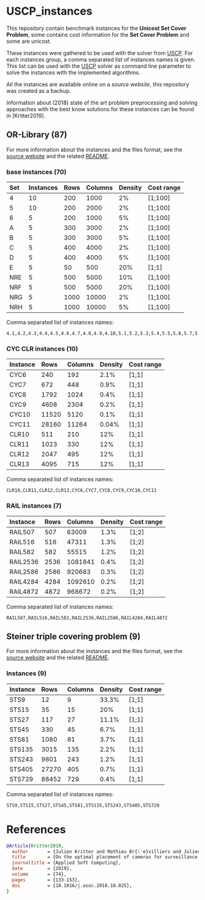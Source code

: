 # USCP_instances

This repository contain benchmark instances for the **Unicost Set Cover Problem**, some contains cost information for the **Set Cover Problem** and some are unicost.

These instances were gathered to be used with the solver from [USCP](https://github.com/pinam45/USCP). For each instances group, a comma separated list of instances names is given. This list can be used with the [USCP](https://github.com/pinam45/USCP) solver as command line parameter to solve the instances with the implemented algorithms.

All the instances are available online on a *source website*, this repository was created as a backup.

Information about (2018) state of the art problem preprocessing and solving approaches with the best know solutions for these instances can be found in [Kritter2019].

## OR-Library (87)

For more information about the instances and the files format, see the [source website](http://people.brunel.ac.uk/~mastjjb/jeb/orlib/scpinfo.html) and the related [README](OR-Library/README).

### base instances (70)

| Set | Instances | Rows | Columns | Density | Cost range |
|:----|:----------|:-----|:--------|:--------|:-----------|
| 4   | 10        | 200  | 1000    | 2%      | [1;100]    |
| 5   | 10        | 200  | 2000    | 2%      | [1;100]    |
| 6   | 5         | 200  | 1000    | 5%      | [1;100]    |
| A   | 5         | 300  | 3000    | 2%      | [1;100]    |
| B   | 5         | 300  | 3000    | 5%      | [1;100]    |
| C   | 5         | 400  | 4000    | 2%      | [1;100]    |
| D   | 5         | 400  | 4000    | 5%      | [1;100]    |
| E   | 5         | 50   | 500     | 20%     | [1;1]      |
| NRE | 5         | 500  | 5000    | 10%     | [1;100]    |
| NRF | 5         | 500  | 5000    | 20%     | [1;100]    |
| NRG | 5         | 1000 | 10000   | 2%      | [1;100]    |
| NRH | 5         | 1000 | 10000   | 5%      | [1;100]    |

Comma separated list of instances names:
```
4.1,4.2,4.3,4.4,4.5,4.6,4.7,4.8,4.9,4.10,5.1,5.2,5.3,5.4,5.5,5.6,5.7,5.8,5.9,5.10,6.1,6.2,6.3,6.4,6.5,A.1,A.2,A.3,A.4,A.5,B.1,B.2,B.3,B.4,B.5,C.1,C.2,C.3,C.4,C.5,D.1,D.2,D.3,D.4,D.5,E.1,E.2,E.3,E.4,E.5,NRE.1,NRE.2,NRE.3,NRE.4,NRE.5,NRF.1,NRF.2,NRF.3,NRF.4,NRF.5,NRG.1,NRG.2,NRG.3,NRG.4,NRG.5,NRH.1,NRH.2,NRH.3,NRH.4,NRH.5
```

### CYC CLR instances (10)

| Instance | Rows  | Columns | Density | Cost range |
|:---------|:------|:--------|:--------|:-----------|
| CYC6     | 240   | 192     | 2.1%    | [1;1]      |
| CYC7     | 672   | 448     | 0.9%    | [1;1]      |
| CYC8     | 1792  | 1024    | 0.4%    | [1;1]      |
| CYC9     | 4608  | 2304    | 0.2%    | [1;1]      |
| CYC10    | 11520 | 5120    | 0.1%    | [1;1]      |
| CYC11    | 28160 | 11264   | 0.04%   | [1;1]      |
| CLR10    | 511   | 210     | 12%     | [1;1]      |
| CLR11    | 1023  | 330     | 12%     | [1;1]      |
| CLR12    | 2047  | 495     | 12%     | [1;1]      |
| CLR13    | 4095  | 715     | 12%     | [1;1]      |

Comma separated list of instances names:
```
CLR10,CLR11,CLR12,CLR13,CYC6,CYC7,CYC8,CYC9,CYC10,CYC11
```

### RAIL instances (7)

| Instance | Rows | Columns | Density | Cost range |
|:---------|:-----|:--------|:--------|:-----------|
| RAIL507  | 507  | 63009   | 1.3%    | [1;2]      |
| RAIL516  | 516  | 47311   | 1.3%    | [1;2]      |
| RAIL582  | 582  | 55515   | 1.2%    | [1;2]      |
| RAIL2536 | 2536 | 1081841 | 0.4%    | [1;2]      |
| RAIL2586 | 2586 | 920683  | 0.3%    | [1;2]      |
| RAIL4284 | 4284 | 1092610 | 0.2%    | [1;2]      |
| RAIL4872 | 4872 | 968672  | 0.2%    | [1;2]      |

Comma separated list of instances names:
```
RAIL507,RAIL516,RAIL582,RAIL2536,RAIL2586,RAIL4284,RAIL4872
```

## Steiner triple covering problem (9)

For more information about the instances and the files format, see the [source website](http://mauricio.resende.info/data/index.html) and the related [README](steiner-triple-covering/README).

### Instances (9)

| Instance | Rows   | Columns | Density | Cost range |
|:---------|:-------|:--------|:--------|:-----------|
| STS9     | 12     | 9       | 33.3%   | [1;1]      |
| STS15    | 35     | 15      | 20%     | [1;1]      |
| STS27    | 117    | 27      | 11.1%   | [1;1]      |
| STS45    | 330    | 45      | 6.7%    | [1;1]      |
| STS81    | 1080   | 81      | 3.7%    | [1;1]      |
| STS135   | 3015   | 135     | 2.2%    | [1;1]      |
| STS243   | 9801   | 243     | 1.2%    | [1;1]      |
| STS405   | 27270  | 405     | 0.7%    | [1;1]      |
| STS729   | 88452  | 729     | 0.4%    | [1;1]      |

Comma separated list of instances names:
```
STS9,STS15,STS27,STS45,STS81,STS135,STS243,STS405,STS729
```

# References

```BibTeX
@Article{Kritter2019,
  author       = {Julien Kritter and Mathieu Br{\'e}villiers and Julien Lepagnot and Lhassane Idoumghar},
  title        = {On the optimal placement of cameras for surveillance and the underlying set cover problem},
  journaltitle = {Applied Soft Computing},
  date         = {2019},
  volume       = {74},
  pages        = {133-153},
  doi          = {10.1016/j.asoc.2018.10.025},
}
```
